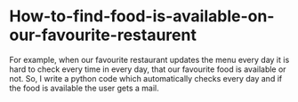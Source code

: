 # How-to-find-food-is-available-on-our-favourite-restaurent
For example, when our favourite restaurant updates the menu every day it is hard to check every time in every day, that our favourite food is available or not. So, I write a python code which automatically checks every day and if the food is available the user gets a mail.  
